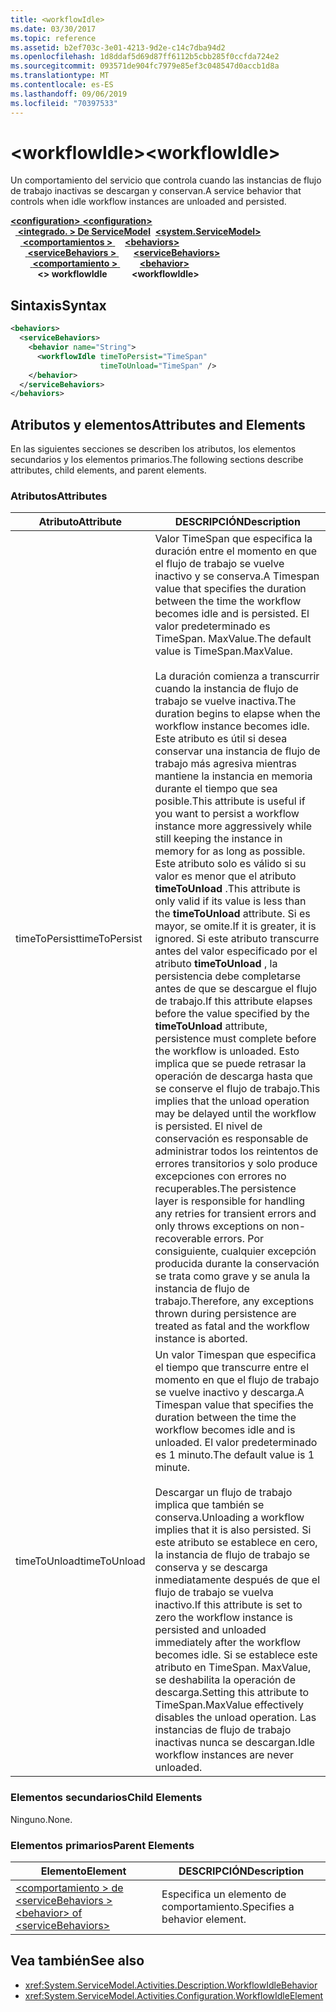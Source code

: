 ```yaml
---
title: <workflowIdle>
ms.date: 03/30/2017
ms.topic: reference
ms.assetid: b2ef703c-3e01-4213-9d2e-c14c7dba94d2
ms.openlocfilehash: 1d8ddaf5d69d87ff6112b5cbb285f0ccfda724e2
ms.sourcegitcommit: 093571de904fc7979e85ef3c048547d0accb1d8a
ms.translationtype: MT
ms.contentlocale: es-ES
ms.lasthandoff: 09/06/2019
ms.locfileid: "70397533"
---
```

# <a name="workflowidle"></a><span data-ttu-id="c1495-101">\<workflowIdle></span><span class="sxs-lookup"><span data-stu-id="c1495-101">\<workflowIdle></span></span>
<span data-ttu-id="c1495-102">Un comportamiento del servicio que controla cuando las instancias de flujo de trabajo inactivas se descargan y conservan.</span><span class="sxs-lookup"><span data-stu-id="c1495-102">A service behavior that controls when idle workflow instances are unloaded and persisted.</span></span>  
  
<span data-ttu-id="c1495-103">[ **\<configuration>** ](../configuration-element.md)</span><span class="sxs-lookup"><span data-stu-id="c1495-103">[**\<configuration>**](../configuration-element.md)</span></span>\
<span data-ttu-id="c1495-104">&nbsp;&nbsp;[ **\<integrado. > De ServiceModel**](system-servicemodel-of-workflow.md)</span><span class="sxs-lookup"><span data-stu-id="c1495-104">&nbsp;&nbsp;[**\<system.ServiceModel>**](system-servicemodel-of-workflow.md)</span></span>\
<span data-ttu-id="c1495-105">&nbsp;&nbsp;&nbsp;&nbsp;[ **\<comportamientos >** ](behaviors-of-workflow.md)</span><span class="sxs-lookup"><span data-stu-id="c1495-105">&nbsp;&nbsp;&nbsp;&nbsp;[**\<behaviors>**](behaviors-of-workflow.md)</span></span>\
<span data-ttu-id="c1495-106">&nbsp;&nbsp;&nbsp;&nbsp;&nbsp;&nbsp;[ **\<serviceBehaviors >** ](servicebehaviors-of-workflow.md)</span><span class="sxs-lookup"><span data-stu-id="c1495-106">&nbsp;&nbsp;&nbsp;&nbsp;&nbsp;&nbsp;[**\<serviceBehaviors>**](servicebehaviors-of-workflow.md)</span></span>\
<span data-ttu-id="c1495-107">&nbsp;&nbsp;&nbsp;&nbsp;&nbsp;&nbsp;&nbsp;&nbsp;[ **\<comportamiento >** ](behavior-of-servicebehaviors-of-workflow.md)</span><span class="sxs-lookup"><span data-stu-id="c1495-107">&nbsp;&nbsp;&nbsp;&nbsp;&nbsp;&nbsp;&nbsp;&nbsp;[**\<behavior>**](behavior-of-servicebehaviors-of-workflow.md)</span></span>\
<span data-ttu-id="c1495-108">&nbsp;&nbsp;&nbsp;&nbsp;&nbsp;&nbsp;&nbsp;&nbsp;&nbsp;&nbsp; **\<> workflowIdle**</span><span class="sxs-lookup"><span data-stu-id="c1495-108">&nbsp;&nbsp;&nbsp;&nbsp;&nbsp;&nbsp;&nbsp;&nbsp;&nbsp;&nbsp;**\<workflowIdle>**</span></span>  
  
## <a name="syntax"></a><span data-ttu-id="c1495-109">Sintaxis</span><span class="sxs-lookup"><span data-stu-id="c1495-109">Syntax</span></span>  
  
```xml  
<behaviors>
  <serviceBehaviors>
    <behavior name="String">
      <workflowIdle timeToPersist="TimeSpan" 
                    timeToUnload="TimeSpan" />
    </behavior>
  </serviceBehaviors>
</behaviors>  
```  
  
## <a name="attributes-and-elements"></a><span data-ttu-id="c1495-110">Atributos y elementos</span><span class="sxs-lookup"><span data-stu-id="c1495-110">Attributes and Elements</span></span>  
 <span data-ttu-id="c1495-111">En las siguientes secciones se describen los atributos, los elementos secundarios y los elementos primarios.</span><span class="sxs-lookup"><span data-stu-id="c1495-111">The following sections describe attributes, child elements, and parent elements.</span></span>  
  
### <a name="attributes"></a><span data-ttu-id="c1495-112">Atributos</span><span class="sxs-lookup"><span data-stu-id="c1495-112">Attributes</span></span>  
  
|<span data-ttu-id="c1495-113">Atributo</span><span class="sxs-lookup"><span data-stu-id="c1495-113">Attribute</span></span>|<span data-ttu-id="c1495-114">DESCRIPCIÓN</span><span class="sxs-lookup"><span data-stu-id="c1495-114">Description</span></span>|  
|---------------|-----------------|  
|<span data-ttu-id="c1495-115">timeToPersist</span><span class="sxs-lookup"><span data-stu-id="c1495-115">timeToPersist</span></span>|<span data-ttu-id="c1495-116">Valor TimeSpan que especifica la duración entre el momento en que el flujo de trabajo se vuelve inactivo y se conserva.</span><span class="sxs-lookup"><span data-stu-id="c1495-116">A Timespan value that specifies the duration between the time the workflow becomes idle and is persisted.</span></span> <span data-ttu-id="c1495-117">El valor predeterminado es TimeSpan. MaxValue.</span><span class="sxs-lookup"><span data-stu-id="c1495-117">The default value is TimeSpan.MaxValue.</span></span><br /><br /> <span data-ttu-id="c1495-118">La duración comienza a transcurrir cuando la instancia de flujo de trabajo se vuelve inactiva.</span><span class="sxs-lookup"><span data-stu-id="c1495-118">The duration begins to elapse when the workflow instance becomes idle.</span></span> <span data-ttu-id="c1495-119">Este atributo es útil si desea conservar una instancia de flujo de trabajo más agresiva mientras mantiene la instancia en memoria durante el tiempo que sea posible.</span><span class="sxs-lookup"><span data-stu-id="c1495-119">This attribute  is useful if you want to persist a workflow instance more aggressively while still keeping the instance in memory for as long as possible.</span></span> <span data-ttu-id="c1495-120">Este atributo solo es válido si su valor es menor que el atributo **timeToUnload** .</span><span class="sxs-lookup"><span data-stu-id="c1495-120">This attribute  is only valid if its value is less than the **timeToUnload** attribute.</span></span> <span data-ttu-id="c1495-121">Si es mayor, se omite.</span><span class="sxs-lookup"><span data-stu-id="c1495-121">If it is greater, it is ignored.</span></span> <span data-ttu-id="c1495-122">Si este atributo transcurre antes del valor especificado por el atributo **timeToUnload** , la persistencia debe completarse antes de que se descargue el flujo de trabajo.</span><span class="sxs-lookup"><span data-stu-id="c1495-122">If this attribute elapses before the value specified by the **timeToUnload** attribute, persistence must complete before the workflow is unloaded.</span></span> <span data-ttu-id="c1495-123">Esto implica que se puede retrasar la operación de descarga hasta que se conserve el flujo de trabajo.</span><span class="sxs-lookup"><span data-stu-id="c1495-123">This implies that the unload operation may be delayed until the workflow is persisted.</span></span> <span data-ttu-id="c1495-124">El nivel de conservación es responsable de administrar todos los reintentos de errores transitorios y solo produce excepciones con errores no recuperables.</span><span class="sxs-lookup"><span data-stu-id="c1495-124">The persistence layer is responsible for handling any retries for transient errors and only throws exceptions on non-recoverable errors.</span></span> <span data-ttu-id="c1495-125">Por consiguiente, cualquier excepción producida durante la conservación se trata como grave y se anula la instancia de flujo de trabajo.</span><span class="sxs-lookup"><span data-stu-id="c1495-125">Therefore, any exceptions thrown during persistence are treated as fatal and the workflow instance is aborted.</span></span>|  
|<span data-ttu-id="c1495-126">timeToUnload</span><span class="sxs-lookup"><span data-stu-id="c1495-126">timeToUnload</span></span>|<span data-ttu-id="c1495-127">Un valor Timespan que especifica el tiempo que transcurre entre el momento en que el flujo de trabajo se vuelve inactivo y descarga.</span><span class="sxs-lookup"><span data-stu-id="c1495-127">A Timespan value that specifies the duration between the time the workflow becomes idle and is unloaded.</span></span> <span data-ttu-id="c1495-128">El valor predeterminado es 1 minuto.</span><span class="sxs-lookup"><span data-stu-id="c1495-128">The default value is 1 minute.</span></span><br /><br /> <span data-ttu-id="c1495-129">Descargar un flujo de trabajo implica que también se conserva.</span><span class="sxs-lookup"><span data-stu-id="c1495-129">Unloading a workflow implies that it is also persisted.</span></span> <span data-ttu-id="c1495-130">Si este atributo se establece en cero, la instancia de flujo de trabajo se conserva y se descarga inmediatamente después de que el flujo de trabajo se vuelva inactivo.</span><span class="sxs-lookup"><span data-stu-id="c1495-130">If this attribute is set to zero the workflow instance is persisted and unloaded immediately after the workflow becomes idle.</span></span> <span data-ttu-id="c1495-131">Si se establece este atributo en TimeSpan. MaxValue, se deshabilita la operación de descarga.</span><span class="sxs-lookup"><span data-stu-id="c1495-131">Setting this attribute to TimeSpan.MaxValue effectively disables the unload operation.</span></span> <span data-ttu-id="c1495-132">Las instancias de flujo de trabajo inactivas nunca se descargan.</span><span class="sxs-lookup"><span data-stu-id="c1495-132">Idle workflow instances are never unloaded.</span></span>|  
  
### <a name="child-elements"></a><span data-ttu-id="c1495-133">Elementos secundarios</span><span class="sxs-lookup"><span data-stu-id="c1495-133">Child Elements</span></span>  
 <span data-ttu-id="c1495-134">Ninguno.</span><span class="sxs-lookup"><span data-stu-id="c1495-134">None.</span></span>  
  
### <a name="parent-elements"></a><span data-ttu-id="c1495-135">Elementos primarios</span><span class="sxs-lookup"><span data-stu-id="c1495-135">Parent Elements</span></span>  
  
|<span data-ttu-id="c1495-136">Elemento</span><span class="sxs-lookup"><span data-stu-id="c1495-136">Element</span></span>|<span data-ttu-id="c1495-137">DESCRIPCIÓN</span><span class="sxs-lookup"><span data-stu-id="c1495-137">Description</span></span>|  
|-------------|-----------------|  
|[<span data-ttu-id="c1495-138">\<comportamiento > de \<serviceBehaviors ></span><span class="sxs-lookup"><span data-stu-id="c1495-138">\<behavior> of \<serviceBehaviors></span></span>](behavior-of-servicebehaviors-of-workflow.md)|<span data-ttu-id="c1495-139">Especifica un elemento de comportamiento.</span><span class="sxs-lookup"><span data-stu-id="c1495-139">Specifies a behavior element.</span></span>|  
  
## <a name="see-also"></a><span data-ttu-id="c1495-140">Vea también</span><span class="sxs-lookup"><span data-stu-id="c1495-140">See also</span></span>

- <xref:System.ServiceModel.Activities.Description.WorkflowIdleBehavior>
- <xref:System.ServiceModel.Activities.Configuration.WorkflowIdleElement>
